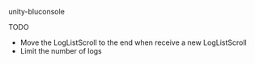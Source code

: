 unity-bluconsole

TODO
* Move the LogListScroll to the end when receive a new LogListScroll
* Limit the number of logs
